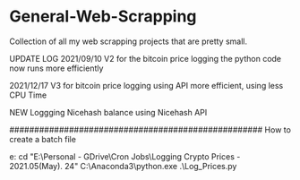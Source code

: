 # General-Web-Scrapping
Collection of all my web scrapping projects that are pretty small.



UPDATE LOG 
2021/09/10
V2 for the bitcoin price logging
the python code now runs more efficiently


2021/12/17
V3 for bitcoin price logging using API
more efficient, using less CPU Time

NEW
Loggging Nicehash balance using Nicehash API


###################################################
How to create a batch file

e:
cd "E:\Personal - GDrive\Cron Jobs\Logging Crypto Prices - 2021.05(May). 24"
C:\Anaconda3\python.exe .\Log_Prices.py